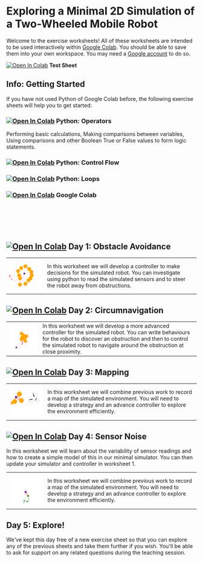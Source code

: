 # Exploring a Minimal 2D Simulation of a Two-Wheeled Mobile Robot

Welcome to the exercise worksheets!  All of these worksheets are intended to be used interactively within <a href="https://research.google.com/colaboratory/">Google Colab</a>.  You should be able to save them into your own workspace.  You may need a <a href="https://www.google.com/account/about/">Google account</a> to do so.  

[![Open In Colab](https://colab.research.google.com/assets/colab-badge.svg)](https://colab.research.google.com/github/paulodowd/GoogleColab_Simple2DSimulator/blob/main/TestSheet.ipynb) **Test Sheet**


## Info: Getting Started

If you have not used Python of Google Colab before, the following exercise sheets will help you to get started:

### [![Open In Colab](https://colab.research.google.com/assets/colab-badge.svg)](https://colab.research.google.com/github/paulodowd/GoogleColab_Simple2DSimulator/blob/main/01_Operators.ipynb) Python: Operators 
Performing basic calculations, Making comparisons between variables, Using comparisons and other Boolean True or False values to form logic statements.

### [![Open In Colab](https://colab.research.google.com/assets/colab-badge.svg)](https://colab.research.google.com/github/paulodowd/GoogleColab_Simple2DSimulator/blob/main/02_Control_Flow.ipynb) Python: Control Flow
    
### [![Open In Colab](https://colab.research.google.com/assets/colab-badge.svg)](https://colab.research.google.com/github/paulodowd/GoogleColab_Simple2DSimulator/blob/main/03_Loops.ipynb) Python: Loops
    
### [![Open In Colab](https://colab.research.google.com/assets/colab-badge.svg)](https://colab.research.google.com/notebooks/intro.ipynb) Google Colab 
    
<br><br><br><br>


## [![Open In Colab](https://colab.research.google.com/assets/colab-badge.svg)](https://colab.research.google.com/github/paulodowd/GoogleColab_Simple2DSimulator/blob/main/Sheet1_ObstacleAvoidance.ipynb) Day 1: Obstacle Avoidance

<table>
  <tr>
    <td>
<img src="https://github.com/paulodowd/GoogleColab_Simple2DSimulator/blob/main/img/obs_avoidance.png?raw=true" width="350px">
    </td>
    <td>
      In this worksheet we will develop a controller to make decisions for the simulated robot.  You can investigate using python to read the simulated sensors and to steer the robot away from obstructions.
    </td>
  </tr>
 </table>




## [![Open In Colab](https://colab.research.google.com/assets/colab-badge.svg)](https://colab.research.google.com/github/paulodowd/GoogleColab_Simple2DSimulator/blob/main/Sheet2_Circumnavigation.ipynb) Day 2: Circumnavigation

<table>
  <tr>
    <td>
<img src="https://github.com/paulodowd/GoogleColab_Simple2DSimulator/blob/main/img/c_navigation.png?raw=true" width="350px">
    </td>
    <td>
      In this worksheet we will develop a more advanced controller for the simulated robot.  You can write behaviours for the robot to discover an obstruction and then to control the simulated robot to navigate around the obstruction at close proximity.
    </td>
  </tr>
 </table>


## [![Open In Colab](https://colab.research.google.com/assets/colab-badge.svg)](https://colab.research.google.com/github/paulodowd/GoogleColab_Simple2DSimulator/blob/main/Sheet3_Mapping.ipynb) Day 3: Mapping

<table>
  <tr>
    <td>
<img src="https://github.com/paulodowd/GoogleColab_Simple2DSimulator/blob/main/img/mapping.png?raw=true" width="350px">
    </td>
    <td>
      In this worksheet we will combine previous work to record a map of the simulated environment.  You will need to develop a strategy and an advance controller to explore the environment efficiently.
    </td>
  </tr>
 </table>



## [![Open In Colab](https://colab.research.google.com/assets/colab-badge.svg)](https://colab.research.google.com/github/paulodowd/GoogleColab_Simple2DSimulator/blob/main/Sheet5_SimpleSensorModel_Noise.ipynb)  Day 4: Sensor Noise
In this worksheet we will learn about the variability of sensor readings and how to create a simple model of this in our minimal simulator.  You can then update your simulator and controller in worksheet 1.

<table>
  <tr>
    <td>
<img src="https://github.com/paulodowd/GoogleColab_Simple2DSimulator/blob/main/img/Following.png?raw=true" width="350px">
    </td>
    <td>
      In this worksheet we will combine previous work to record a map of the simulated environment.  You will need to develop a strategy and an advance controller to explore the environment efficiently.
    </td>
  </tr>
 </table>


## Day 5: Explore!

We've kept this day free of a new exercise sheet so that you can explore any of the previous sheets and take them further if you wish.  You'll be able to ask for support on any related questions during the teaching session.


